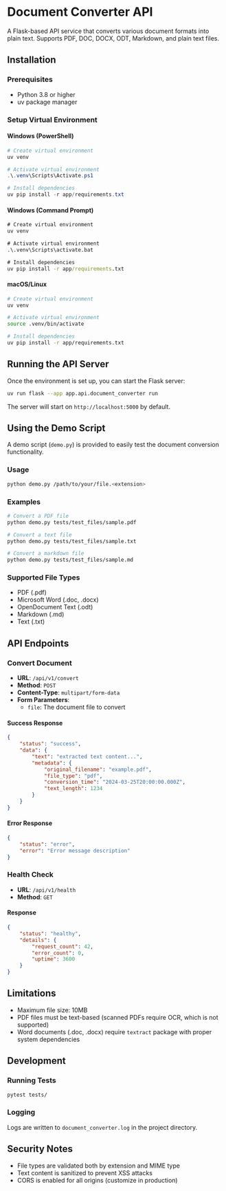 # Document Converter API

A Flask-based API service that converts various document formats into plain text. Supports PDF, DOC, DOCX, ODT, Markdown, and plain text files.

## Installation

### Prerequisites
- Python 3.8 or higher
- uv package manager

### Setup Virtual Environment

#### Windows (PowerShell)
```powershell
# Create virtual environment
uv venv

# Activate virtual environment
.\.venv\Scripts\Activate.ps1

# Install dependencies
uv pip install -r app/requirements.txt
```

#### Windows (Command Prompt)
```cmd
# Create virtual environment
uv venv

# Activate virtual environment
.\.venv\Scripts\activate.bat

# Install dependencies
uv pip install -r app/requirements.txt
```

#### macOS/Linux
```bash
# Create virtual environment
uv venv

# Activate virtual environment
source .venv/bin/activate

# Install dependencies
uv pip install -r app/requirements.txt
```

## Running the API Server

Once the environment is set up, you can start the Flask server:

```bash
uv run flask --app app.api.document_converter run
```

The server will start on `http://localhost:5000` by default.

## Using the Demo Script

A demo script (`demo.py`) is provided to easily test the document conversion functionality.

### Usage
```bash
python demo.py /path/to/your/file.<extension>
```

### Examples
```bash
# Convert a PDF file
python demo.py tests/test_files/sample.pdf

# Convert a text file
python demo.py tests/test_files/sample.txt

# Convert a markdown file
python demo.py tests/test_files/sample.md
```

### Supported File Types
- PDF (.pdf)
- Microsoft Word (.doc, .docx)
- OpenDocument Text (.odt)
- Markdown (.md)
- Text (.txt)

## API Endpoints

### Convert Document
- **URL**: `/api/v1/convert`
- **Method**: `POST`
- **Content-Type**: `multipart/form-data`
- **Form Parameters**:
  - `file`: The document file to convert

#### Success Response
```json
{
    "status": "success",
    "data": {
        "text": "extracted text content...",
        "metadata": {
            "original_filename": "example.pdf",
            "file_type": "pdf",
            "conversion_time": "2024-03-25T20:00:00.000Z",
            "text_length": 1234
        }
    }
}
```

#### Error Response
```json
{
    "status": "error",
    "error": "Error message description"
}
```

### Health Check
- **URL**: `/api/v1/health`
- **Method**: `GET`

#### Response
```json
{
    "status": "healthy",
    "details": {
        "request_count": 42,
        "error_count": 0,
        "uptime": 3600
    }
}
```

## Limitations
- Maximum file size: 10MB
- PDF files must be text-based (scanned PDFs require OCR, which is not supported)
- Word documents (.doc, .docx) require `textract` package with proper system dependencies

## Development

### Running Tests
```bash
pytest tests/
```

### Logging
Logs are written to `document_converter.log` in the project directory.

## Security Notes
- File types are validated both by extension and MIME type
- Text content is sanitized to prevent XSS attacks
- CORS is enabled for all origins (customize in production)
